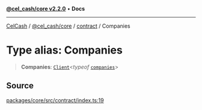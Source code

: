 [**@cel_cash/core v2.2.0**](../../README.md) • **Docs**

***

[CelCash](../../../../packages.md) / [@cel\_cash/core](../../README.md) / [contract](../README.md) / Companies

# Type alias: Companies

> **Companies**: [`Client`](../../types/type-aliases/Client.md)\<*typeof* [`companies`](../variables/companies.md)\>

## Source

[packages/core/src/contract/index.ts:19](https://github.com/Pyxlab/celcash/blob/f7cdc752c29f8a0dcef033e212602412d2050afc/packages/core/src/contract/index.ts#L19)
